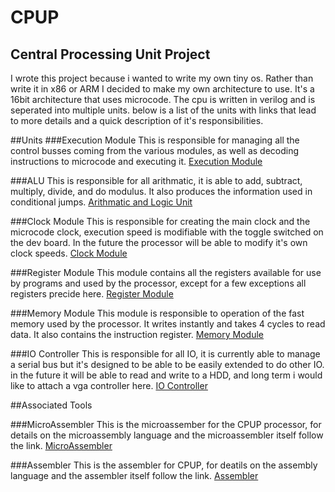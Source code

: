# CPUP
## Central Processing Unit Project

I wrote this project because i wanted to write my own tiny os. Rather than write it in x86 or ARM I decided to make my own architecture to use. It's a 16bit architecture that uses microcode. The cpu is written in verilog and is seperated into multiple units. below is a list of the units with links that lead to more details and a quick description of it's responsibilities.

##Units
###Execution Module
This is responsible for managing all the control busses coming from the various modules, as well as decoding instructions to microcode and executing it.
[Execution Module](execution.md)

###ALU
This is responsible for all arithmatic, it is able to add, subtract, multiply, divide, and do modulus. It also produces the information used in conditional jumps.
[Arithmatic and Logic Unit](alu.md)

###Clock Module
This is responsible for creating the main clock and the microcode clock, execution speed is modifiable with the toggle switched on the dev board. In the future the processor will be able to modify it's own clock speeds.
[Clock Module](clock.md)

###Register Module
This module contains all the registers available for use by programs and used by the processor, except for a few exceptions all registers precide here.
[Register Module](register.md)

###Memory Module
This module is responsible to operation of the fast memory used by the processor. It writes instantly and takes 4 cycles to read data. It also contains the instruction register.
[Memory Module](fastMemory.md)

###IO Controller
This is responsible for all IO, it is currently able to manage a serial bus but it's designed to be able to be easily extended to do other IO. in the future it will be able to read and write to a HDD, and long term i would like to attach a vga controller here.
[IO Controller](io.md)

##Associated Tools

###MicroAssembler
This is the microassember for the CPUP processor, for details on the microassembly language and the microassembler itself follow the link.
[MicroAssembler](https://github.com/JoshuaBowerman/CPUP-Microassembler/blob/main/Readme.md)

###Assembler
This is the assembler for CPUP, for deatils on the assembly language and the assembler itself follow the link.
[Assembler](https://github.com/JoshuaBowerman/CPUP-Assembler/blob/main/Readme.md)